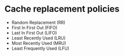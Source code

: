 # Cache replacement policies
- Random Replacement (RR)
- First In First Out (FIFO)
- Last In First Out (LIFO)
- Least Recently Used (LRU)
- Most Recently Used (MRU)
- Least Frequently Used (LFU)